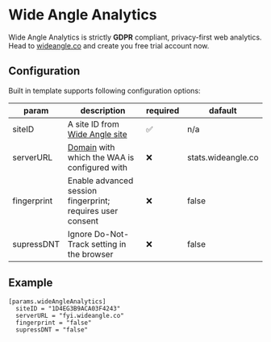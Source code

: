 # Wide Angle Analytics

Wide Angle Analytics is strictly **GDPR** compliant, privacy-first web analytics. Head to [wideangle.co](https://wideangle.co/) and create you free trial account now. 

## Configuration

Built in template supports following configuration options:

param | description | required | dafault 
------|-------------|----------|--------
siteID| A site ID from [Wide Angle site](https://wideangle.co/documentation/web-analytics-for-your-website)| :white_check_mark: | n/a
serverURL | [Domain](https://wideangle.co/documentation/track-with-custom-domain) with which the WAA is configured with | :x: | stats.wideangle.co 
fingerprint | Enable advanced session fingerprint; requires user consent | :x: | false
supressDNT | Ignore Do-Not-Track setting in the browser | :x: | false


## Example

```
[params.wideAngleAnalytics]
  siteID = "1D4EG3B9ACA03F4243"
  serverURL = "fyi.wideangle.co"
  fingerprint = "false"
  supressDNT = "false"
```
